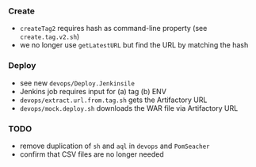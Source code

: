 
### Create

* `createTag2` requires hash as command-line property (see `create.tag.v2.sh`)
* we no longer use `getLatestURL` but find the URL by matching the hash

### Deploy

* see new `devops/Deploy.Jenkinsile`
* Jenkins job requires input for (a) tag (b) ENV
* `devops/extract.url.from.tag.sh` gets the Artifactory URL 
* `devops/mock.deploy.sh` downloads the WAR file via Artifactory URL 

### TODO

* remove duplication of `sh` and `aql` in `devops` and `PomSeacher`
* confirm that CSV files are no longer needed 
